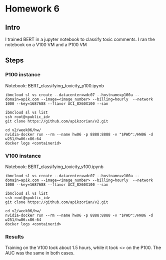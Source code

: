 # Homework 6


## Intro
I trained BERT in a jupyter notebook to classify toxic comments. I ran the notebook on a V100 VM and a P100 VM 

## Steps

### P100 instance

Notebook: BERT_classifying_toxicity_p100.ipynb
```
ibmcloud sl vs create --datacenter=wdc07 --hostname=p100a --domain=apik.com --image=<image_number> --billing=hourly  --network 1000 --key=1687688 --flavor AC1_8X60X100 --san

ibmcloud sl vs list
ssh root@<public_id>
git clone https://github.com/apikzorian/v2.git

cd v2/week06/hw/
nvidia-docker run --rm --name hw06 -p 8888:8888 -v "$PWD":/HW06 -d w251/hw06:x86-64
docker logs <containerid>
```

### V100 instance
Notebook: BERT_classifying_toxicity_v100.ipynb
```
ibmcloud sl vs create --datacenter=wdc07 --hostname=v100a --domain=apik.com --image=<image_number> --billing=hourly  --network 1000 --key=1687688 --flavor AC2_8X60X100 --san

ibmcloud sl vs list
ssh root@<public_id>
git clone https://github.com/apikzorian/v2.git

cd v2/week06/hw/
nvidia-docker run --rm --name hw06 -p 8888:8888 -v "$PWD":/HW06 -d w251/hw06:x86-64
docker logs <containerid>
```

### Results
Training on the V100 took about 1.5 hours, while it took <> on the P100. The AUC was the same in both cases.
